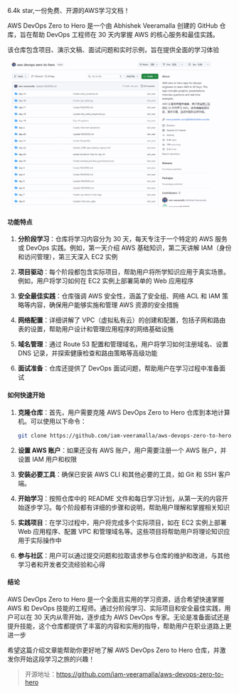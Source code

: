 6.4k star,一份免费、开源的AWS学习文档！


AWS DevOps Zero to Hero 是一个由 Abhishek Veeramalla 创建的 GitHub 仓库，旨在帮助 DevOps 工程师在 30 天内掌握 AWS 的核心服务和最佳实践。

该仓库包含项目、演示文稿、面试问题和实时示例，旨在提供全面的学习体验

![](image.png)

#### 功能特点

1. **分阶段学习**：仓库将学习内容分为 30 天，每天专注于一个特定的 AWS 服务或 DevOps 实践。例如，第一天介绍 AWS 基础知识，第二天讲解 IAM（身份和访问管理），第三天深入 EC2 实例
   
2. **项目驱动**：每个阶段都包含实际项目，帮助用户将所学知识应用于真实场景。例如，用户将学习如何在 EC2 实例上部署简单的 Web 应用程序

3. **安全最佳实践**：仓库强调 AWS 安全性，涵盖了安全组、网络 ACL 和 IAM 策略等内容，确保用户能够实施和管理 AWS 资源的安全措施

4. **网络配置**：详细讲解了 VPC（虚拟私有云）的创建和配置，包括子网和路由表的设置，帮助用户设计和管理应用程序的网络基础设施

5. **域名管理**：通过 Route 53 配置和管理域名，用户将学习如何注册域名、设置 DNS 记录，并探索健康检查和路由策略等高级功能

6. **面试准备**：仓库还提供了 DevOps 面试问题，帮助用户在学习过程中准备面试

#### 如何快速开始

1. **克隆仓库**：首先，用户需要克隆 AWS DevOps Zero to Hero 仓库到本地计算机。可以使用以下命令：
   ```bash
   git clone https://github.com/iam-veeramalla/aws-devops-zero-to-hero.git
   ```

2. **设置 AWS 账户**：如果还没有 AWS 账户，用户需要注册一个 AWS 账户，并设置 IAM 用户和权限

3. **安装必要工具**：确保已安装 AWS CLI 和其他必要的工具，如 Git 和 SSH 客户端。

4. **开始学习**：按照仓库中的 README 文件和每日学习计划，从第一天的内容开始逐步学习。每个阶段都有详细的步骤和说明，帮助用户理解和掌握相关知识

5. **实践项目**：在学习过程中，用户将完成多个实际项目，如在 EC2 实例上部署 Web 应用程序、配置 VPC 和管理域名等。这些项目将帮助用户将理论知识应用于实际操作中

6. **参与社区**：用户可以通过提交问题和拉取请求参与仓库的维护和改进，与其他学习者和开发者交流经验和心得

#### 结论

AWS DevOps Zero to Hero 是一个全面且实用的学习资源，适合希望快速掌握 AWS 和 DevOps 技能的工程师。通过分阶段学习、实际项目和安全最佳实践，用户可以在 30 天内从零开始，逐步成为 AWS DevOps 专家。无论是准备面试还是提升技能，这个仓库都提供了丰富的内容和实用的指导，帮助用户在职业道路上更进一步

希望这篇介绍文章能帮助你更好地了解 AWS DevOps Zero to Hero 仓库，并激发你开始这段学习之旅的兴趣！

>开源地址：https://github.com/iam-veeramalla/aws-devops-zero-to-hero